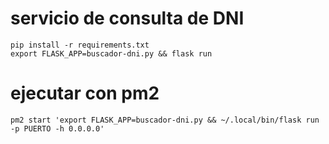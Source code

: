 # servicio de consulta de DNI
```
pip install -r requirements.txt
export FLASK_APP=buscador-dni.py && flask run
```

# ejecutar con pm2
```
pm2 start 'export FLASK_APP=buscador-dni.py && ~/.local/bin/flask run -p PUERTO -h 0.0.0.0'
```
